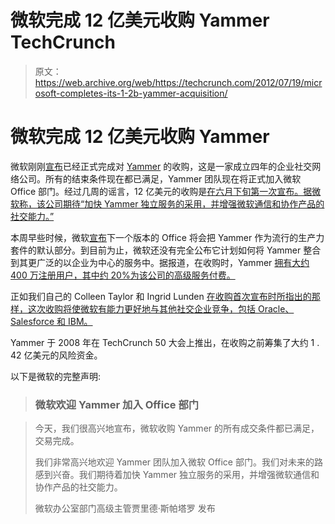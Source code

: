 # 微软完成 12 亿美元收购 Yammer TechCrunch

> 原文：<https://web.archive.org/web/https://techcrunch.com/2012/07/19/microsoft-completes-its-1-2b-yammer-acquisition/>

# 微软完成 12 亿美元收购 Yammer

微软刚刚[宣布](https://web.archive.org/web/20221220161827/http://blogs.technet.com/b/microsoft_blog/archive/2012/07/19/microsoft-welcomes-yammer-to-the-office-division.aspx)已经正式完成对 [Yammer](https://web.archive.org/web/20221220161827/http://yammer.com/) 的收购，这是一家成立四年的企业社交网络公司。所有的结束条件现在都已满足，Yammer 团队现在将正式加入微软 Office 部门。经过几周的谣言，12 亿美元的收购是[在六月下旬第一次宣布。据微软称，该公司期待“加快 Yammer 独立服务的采用，并增强微软通信和协作产品的社交能力。”](https://web.archive.org/web/20221220161827/https://techcrunch.com/2012/06/25/its-official-microsoft-confirms-it-has-acquired-yammer-for-1-2-billion-in-cash/)

本周早些时候，微软[宣布](https://web.archive.org/web/20221220161827/https://techcrunch.com/2012/07/16/live-blog-microsofts-office-2013-press-conference/)下一个版本的 Office 将会把 Yammer 作为流行的生产力套件的默认部分。到目前为止，微软还没有完全公布它计划如何将 Yammer 整合到其更广泛的以企业为中心的服务中。据报道，在收购时，Yammer [拥有大约 400 万注册用户，其中约 20%为该公司的高级服务付费。](https://web.archive.org/web/20221220161827/http://online.wsj.com/article/SB10001424052702303822204577467312505454118.html?mod=googlenews_wsj)

正如我们自己的 Colleen Taylor 和 Ingrid Lunden [在收购首次宣布时所指出的那样，这次收购将使微软有能力更好地与其他社交企业竞争，包括 Oracle、Salesforce 和 IBM。](https://web.archive.org/web/20221220161827/https://techcrunch.com/2012/06/25/its-official-microsoft-confirms-it-has-acquired-yammer-for-1-2-billion-in-cash/)

Yammer 于 2008 年在 TechCrunch 50 大会上推出，在收购之前筹集了大约 1 . 42 亿美元的风险资金。

以下是微软的完整声明:

> ### 微软欢迎 Yammer 加入 Office 部门

> 今天，我们很高兴地宣布，微软收购 Yammer 的所有成交条件都已满足，交易完成。
> 
> 我们非常高兴地欢迎 Yammer 团队加入微软 Office 部门。我们对未来的路感到兴奋。我们期待着加快 Yammer 独立服务的采用，并增强微软通信和协作产品的社交能力。
> 
> 微软办公室部门高级主管贾里德·斯帕塔罗
> 发布